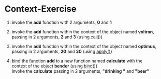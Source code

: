 Context-Exercise
================


1. invoke the **add** function with 2 arguments, **0** and **1**

2. invoke the **add** function within the context of the object named **voltron**, passing in 2 arguments, **2** and **3** (using [call()](https://developer.mozilla.org/en-US/docs/Web/JavaScript/Reference/Global_Objects/Function/call))

3. invoke the **add** function within the context of the object named **optimus**, passing in 2 arguments, **20** and **30** (using [apply()](https://developer.mozilla.org/en-US/docs/Web/JavaScript/Reference/Global_Objects/Function/apply))

4. bind the function **add** to a new function named **calculate** with the context of the object **bender** (using [bind()](https://developer.mozilla.org/en-US/docs/Web/JavaScript/Reference/Global_Objects/Function/bind))  
  invoke the **calculate** passing in 2 arguments, **"drinking "** and **"beer"**
